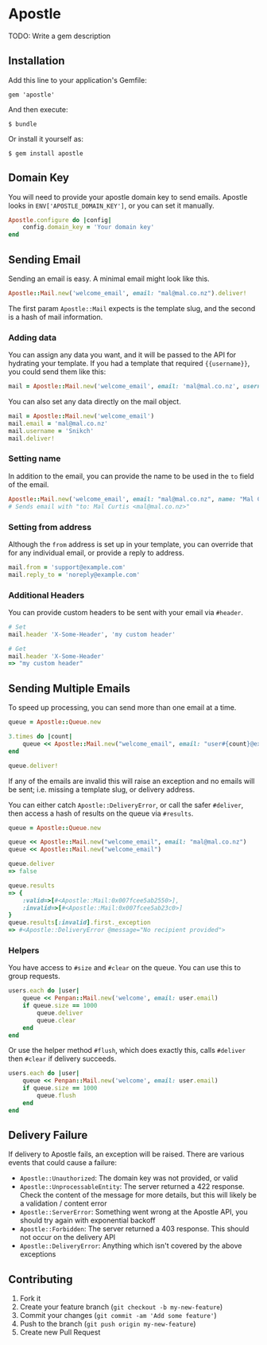 # Apostle

TODO: Write a gem description

## Installation

Add this line to your application's Gemfile:

    gem 'apostle'

And then execute:

    $ bundle

Or install it yourself as:

    $ gem install apostle

## Domain Key

You will need to provide your apostle domain key to send emails. Apostle looks in `ENV['APOSTLE_DOMAIN_KEY']`, or you can set it manually.

```ruby
Apostle.configure do |config|
	config.domain_key = 'Your domain key'
end
```

## Sending Email

Sending an email is easy. A minimal email might look like this.

```ruby
Apostle::Mail.new('welcome_email', email: "mal@mal.co.nz").deliver!
```
The first param `Apostle::Mail` expects is the template slug, and the second is a hash of mail information.

### Adding data

You can assign any data you want, and it will be passed to the API for hydrating your template. If you had a template that required `{{username}}`, you could send them like this:

```ruby
mail = Apostle::Mail.new('welcome_email', email: 'mal@mal.co.nz', username: 'Snikch').deliver!
```

You can also set any data directly on the mail object.

```ruby
mail = Apostle::Mail.new('welcome_email')
mail.email = 'mal@mal.co.nz'
mail.username = 'Snikch'
mail.deliver!
```

### Setting name

In addition to the email, you can provide the name to be used in the `to` field of the email.

```ruby
Apostle::Mail.new('welcome_email', email: "mal@mal.co.nz", name: "Mal Curtis").deliver!
# Sends email with "to: Mal Curtis <mal@mal.co.nz>"
```

### Setting from address

Although the `from` address is set up in your template, you can override that for any individual email, or provide a reply to address.

```ruby
mail.from = 'support@example.com'
mail.reply_to = 'noreply@example.com'
```


### Additional Headers

You can provide custom headers to be sent with your email via `#header`.

```ruby
# Set
mail.header 'X-Some-Header', 'my custom header'

# Get
mail.header 'X-Some-Header'
=> "my custom header"
```

## Sending Multiple Emails

To speed up processing, you can send more than one email at a time.

```ruby
queue = Apostle::Queue.new

3.times do |count|
	queue << Apostle::Mail.new("welcome_email", email: "user#{count}@example.com")
end

queue.deliver!
```

If any of the emails are invalid this will raise an exception and no emails will be sent; i.e. missing a template slug, or delivery address.

You can either catch `Apostle::DeliveryError`, or call the safer `#deliver`, then access a hash of results on the queue via `#results`.

```ruby
queue = Apostle::Queue.new

queue << Apostle::Mail.new("welcome_email", email: "mal@mal.co.nz")
queue << Apostle::Mail.new("welcome_email")

queue.deliver
=> false

queue.results
=> {
	:valid=>[#<Apostle::Mail:0x007fcee5ab2550>],
	:invalid=>[#<Apostle::Mail:0x007fcee5ab23c0>]
}
queue.results[:invalid].first._exception
=> #<Apostle::DeliveryError @message="No recipient provided">
```

### Helpers

You have access to `#size` and `#clear` on the queue. You can use this to group requests.

```ruby
users.each do |user|
	queue << Penpan::Mail.new('welcome', email: user.email)
	if queue.size == 1000
		queue.deliver
		queue.clear
	end
end
```

Or use the helper method `#flush`, which does exactly this, calls `#deliver` then `#clear` if delivery succeeds.

```ruby
users.each do |user|
	queue << Penpan::Mail.new('welcome', email: user.email)
	if queue.size == 1000
		queue.flush
	end
end
```

## Delivery Failure

If delivery to Apostle fails, an exception will be raised. There are various events that could cause a failure:

* `Apostle::Unauthorized`: The domain key was not provided, or valid
* `Apostle::UnprocessableEntity`: The server returned a 422 response. Check the content of the message for more details, but this will likely be a validation / content error
* `Apostle::ServerError`: Something went wrong at the Apostle API, you should try again with exponential backoff
* `Apostle::Forbidden`: The server returned a 403 response. This should not occur on the delivery API
* `Apostle::DeliveryError`: Anything which isn't covered by the above exceptions

## Contributing

1. Fork it
2. Create your feature branch (`git checkout -b my-new-feature`)
3. Commit your changes (`git commit -am 'Add some feature'`)
4. Push to the branch (`git push origin my-new-feature`)
5. Create new Pull Request
